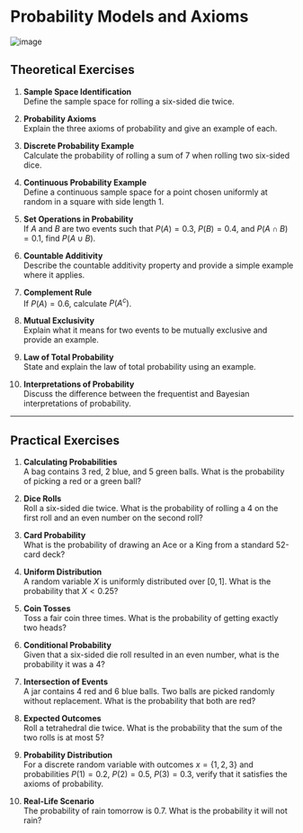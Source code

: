 # Probability Models and Axioms

![image](https://img.freepik.com/premium-photo/green-table-with-many-dice-including-one-that-says-one_1034303-378219.jpg)

## Theoretical Exercises

1. **Sample Space Identification**  
   Define the sample space for rolling a six-sided die twice.

2. **Probability Axioms**  
   Explain the three axioms of probability and give an example of each.

3. **Discrete Probability Example**  
   Calculate the probability of rolling a sum of 7 when rolling two six-sided dice.

4. **Continuous Probability Example**  
   Define a continuous sample space for a point chosen uniformly at random in a square with side length 1.

5. **Set Operations in Probability**  
   If $A$ and $B$ are two events such that $P(A) = 0.3$, $P(B) = 0.4$, and $P(A \cap B) = 0.1$, find $P(A \cup B)$.

6. **Countable Additivity**  
   Describe the countable additivity property and provide a simple example where it applies.

7. **Complement Rule**  
   If $P(A) = 0.6$, calculate $P(A^c)$.

8. **Mutual Exclusivity**  
   Explain what it means for two events to be mutually exclusive and provide an example.

9. **Law of Total Probability**  
   State and explain the law of total probability using an example.

10. **Interpretations of Probability**  
    Discuss the difference between the frequentist and Bayesian interpretations of probability.

---

## Practical Exercises

1. **Calculating Probabilities**  
   A bag contains 3 red, 2 blue, and 5 green balls. What is the probability of picking a red or a green ball?

2. **Dice Rolls**  
   Roll a six-sided die twice. What is the probability of rolling a 4 on the first roll and an even number on the second roll?

3. **Card Probability**  
   What is the probability of drawing an Ace or a King from a standard 52-card deck?

4. **Uniform Distribution**  
   A random variable $X$ is uniformly distributed over $[0, 1]$. What is the probability that $X < 0.25$?

5. **Coin Tosses**  
   Toss a fair coin three times. What is the probability of getting exactly two heads?

6. **Conditional Probability**  
   Given that a six-sided die roll resulted in an even number, what is the probability it was a 4?

7. **Intersection of Events**  
   A jar contains 4 red and 6 blue balls. Two balls are picked randomly without replacement. What is the probability that both are red?

8. **Expected Outcomes**  
   Roll a tetrahedral die twice. What is the probability that the sum of the two rolls is at most 5?

9. **Probability Distribution**  
   For a discrete random variable with outcomes $x = \{1, 2, 3\}$ and probabilities $P(1) = 0.2$, $P(2) = 0.5$, $P(3) = 0.3$, verify that it satisfies the axioms of probability.

10. **Real-Life Scenario**  
    The probability of rain tomorrow is $0.7$. What is the probability it will not rain?
